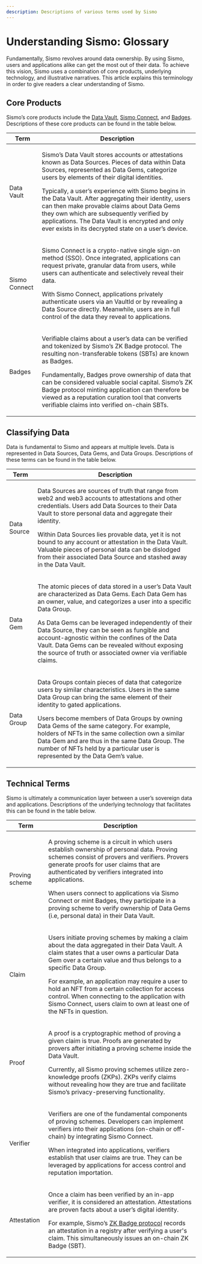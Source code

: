```yaml
---
description: Descriptions of various terms used by Sismo
---
```


# Understanding Sismo: Glossary

Fundamentally, Sismo revolves around data ownership. By using Sismo, users and applications alike can get the most out of their data. To achieve this vision, Sismo uses a combination of core products, underlying technology, and illustrative narratives. This article explains this terminology in order to give readers a clear understanding of Sismo.

## Core Products

Sismo’s core products include the [Data Vault](../what-is-sismo/data-vault.md), [Sismo Connect](sismo-connect.md), and [Badges](../what-is-sismo/sismo-badges.md). Descriptions of these core products can be found in the table below.

| Term         | Description                                                                                                                                                                                                                                                                                                                                                                                                                                                                                                                        |
| ------------ | ---------------------------------------------------------------------------------------------------------------------------------------------------------------------------------------------------------------------------------------------------------------------------------------------------------------------------------------------------------------------------------------------------------------------------------------------------------------------------------------------------------------------------------- |
| Data Vault   | <p>Sismo’s Data Vault stores accounts or attestations known as Data Sources. Pieces of data within Data Sources, represented as Data Gems, categorize users by elements of their digital identities.<br></p><p>Typically, a user’s experience with Sismo begins in the Data Vault. After aggregating their identity, users can then make provable claims about Data Gems they own which are subsequently verified by applications. The Data Vault is encrypted and only ever exists in its decrypted state on a user’s device.</p> |
| Sismo Connect | <p>Sismo Connect is a crypto-native single sign-on method (SSO). Once integrated, applications can request private, granular data from users, while users can authenticate and selectively reveal their data.<br></p><p>With Sismo Connect, applications privately authenticate users via an VaultId or by revealing a Data Source directly. Meanwhile, users are in full control of the data they reveal to applications.</p>                                                                                                    |
| Badges       | <p>Verifiable claims about a user’s data can be verified and tokenized by Sismo’s ZK Badge protocol. The resulting non-transferable tokens (SBTs) are known as Badges.<br></p><p>Fundamentally, Badges prove ownership of data that can be considered valuable social capital. Sismo’s ZK Badge protocol minting application can therefore be viewed as a reputation curation tool that converts verifiable claims into verified on-chain SBTs.</p>                                                                                |

## Classifying Data

Data is fundamental to Sismo and appears at multiple levels. Data is represented in Data Sources, Data Gems, and Data Groups. Descriptions of these terms can be found in the table below.

| Term        | Description                                                                                                                                                                                                                                                                                                                                                                                                                                                                               |
| ----------- | ----------------------------------------------------------------------------------------------------------------------------------------------------------------------------------------------------------------------------------------------------------------------------------------------------------------------------------------------------------------------------------------------------------------------------------------------------------------------------------------- |
| Data Source | <p>Data Sources are sources of truth that range from web2 and web3 accounts to attestations and other credentials. Users add Data Sources to their Data Vault to store personal data and aggregate their identity.<br></p><p>Within Data Sources lies provable data, yet it is not bound to any account or attestation in the Data Vault. Valuable pieces of personal data can be dislodged from their associated Data Source and stashed away in the Data Vault.</p>                     |
| Data Gem    | <p>The atomic pieces of data stored in a user’s Data Vault are characterized as Data Gems. Each Data Gem has an owner, value, and categorizes a user into a specific Data Group.<br></p><p>As Data Gems can be leveraged independently of their Data Source, they can be seen as fungible and account-agnostic within the confines of the Data Vault. Data Gems can be revealed without exposing the source of truth or associated owner via verifiable claims.</p>                       |
| Data Group  | <p>Data Groups contain pieces of data that categorize users by similar characteristics. Users in the same Data Group can bring the same element of their identity to gated applications.<br></p><p>Users become members of Data Groups by owning Data Gems of the same category. For example, holders of NFTs in the same collection own a similar Data Gem and are thus in the same Data Group. The number of NFTs held by a particular user is represented by the Data Gem’s value.</p> |

## Technical Terms

Sismo is ultimately a communication layer between a user’s sovereign data and applications. Descriptions of the underlying technology that facilitates this can be found in the table below.

| Term           | Description                                                                                                                                                                                                                                                                                                                                                                                                                                                       |
| -------------- | ----------------------------------------------------------------------------------------------------------------------------------------------------------------------------------------------------------------------------------------------------------------------------------------------------------------------------------------------------------------------------------------------------------------------------------------------------------------- |
| Proving scheme | <p>A proving scheme is a circuit in which users establish ownership of personal data. Proving schemes consist of provers and verifiers. Provers generate proofs for user claims that are authenticated by verifiers integrated into applications.<br></p><p>When users connect to applications via Sismo Connect or mint Badges, they participate in a proving scheme to verify ownership of Data Gems (i.e, personal data) in their Data Vault.</p>               |
| Claim          | <p>Users initiate proving schemes by making a claim about the data aggregated in their Data Vault. A claim states that a user owns a particular Data Gem over a certain value and thus belongs to a specific Data Group.<br></p><p>For example, an application may require a user to hold an NFT from a certain collection for access control. When connecting to the application with Sismo Connect, users claim to own at least one of the NFTs in question.</p> |
| Proof          | <p>A proof is a cryptographic method of proving a given claim is true. Proofs are generated by provers after initiating a proving scheme inside the Data Vault.<br></p><p>Currently, all Sismo proving schemes utilize zero-knowledge proofs (ZKPs). ZKPs verify claims without revealing how they are true and facilitate Sismo’s privacy-preserving functionality.</p>                                                                                          |
| Verifier       | <p>Verifiers are one of the fundamental components of proving schemes. Developers can implement verifiers into their applications (on-chain or off-chain) by integrating Sismo Connect.<br></p><p>When integrated into applications, verifiers establish that user claims are true. They can be leveraged by applications for access control and reputation importation.</p>                                                                                       |
| Attestation    | <p>Once a claim has been verified by an in-app verifier, it is considered an attestation. Attestations are proven facts about a user’s digital identity.<br></p><p>For example, Sismo’s <a href="../technical-documentation/zk-badge-protocol/">ZK Badge protocol</a> records an attestation in a registry after verifying a user's claim. This simultaneously issues an on-chain ZK Badge (SBT).</p>                                                             |
